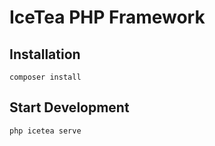 # IceTea PHP Framework

## Installation
```shell
composer install
```

## Start Development
```shell
php icetea serve
```